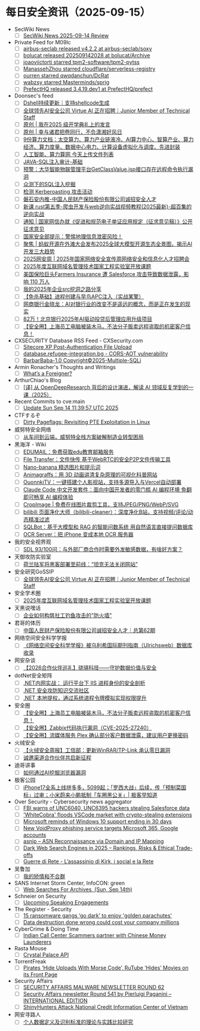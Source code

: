 # 每日安全资讯（2025-09-15）

- SecWiki News
  - [ ] [SecWiki News 2025-09-14 Review](http://www.sec-wiki.com/?2025-09-14)
- Private Feed for M09Ic
  - [ ] [airbus-seclab released v4.2.2 at airbus-seclab/soxy](https://github.com/airbus-seclab/soxy/releases/tag/v4.2.2)
  - [ ] [bolucat released 202509142028 at bolucat/Archive](https://github.com/bolucat/Archive/releases/tag/202509142028)
  - [ ] [joaoviictorti starred tpm2-software/tpm2-pytss](https://github.com/tpm2-software/tpm2-pytss)
  - [ ] [ManassehZhou starred cloudflare/serverless-registry](https://github.com/cloudflare/serverless-registry)
  - [ ] [ourren starred qwqdanchun/DcRat](https://github.com/qwqdanchun/DcRat)
  - [ ] [wabzsy starred Masterminds/sprig](https://github.com/Masterminds/sprig)
  - [ ] [PrefectHQ released 3.4.19.dev1 at PrefectHQ/prefect](https://github.com/PrefectHQ/prefect/releases/tag/3.4.19.dev1)
- Doonsec's feed
  - [ ] [Dshell持续更新｜支持shellcode生成](https://mp.weixin.qq.com/s?__biz=MzkyNDYwNTcyNA==&mid=2247488394&idx=1&sn=877349e0e4193d8b11875ef1f8f80622)
  - [ ] [全球领先AI安全公司 Virtue AI 正在招聘｜Junior Member of Technical Staff](https://mp.weixin.qq.com/s?__biz=Mzg5ODUxMzg0Ng==&mid=2247500698&idx=1&sn=6248ed5885bf62383af1285d4ea66eb5)
  - [ ] [原创 | 我在2025 级开学典礼上的发言](https://mp.weixin.qq.com/s?__biz=MzU2NDY2OTU4Nw==&mid=2247523741&idx=1&sn=4eda0f68c50d0fa4f4670f90de75a916)
  - [ ] [原创 | 幸与诸君把卷同行，不负潇湘好风日](https://mp.weixin.qq.com/s?__biz=MzU2NDY2OTU4Nw==&mid=2247523734&idx=1&sn=57e1e87ea7f8cfd43cb42b289829704c)
  - [ ] [9份算力文档：太空算力、算力产业链液冷、AI算力中心、智算产业、算力经济、算力度量、数据中心电力、计算设备虚拟化与调度、先进封装](https://mp.weixin.qq.com/s?__biz=MjM5OTk4MDE2MA==&mid=2655291387&idx=1&sn=8559e2f53ad00c530e646c65fb7229e7)
  - [ ] [人工智能、算力算网 今天上传文件列表](https://mp.weixin.qq.com/s?__biz=MjM5OTk4MDE2MA==&mid=2655291387&idx=2&sn=6e29c50494b0389226d7117482715526)
  - [ ] [JAVA-SQL注入审计-基础](https://mp.weixin.qq.com/s?__biz=Mzk1NzcxMTMyOQ==&mid=2247484707&idx=1&sn=0ae59338faa2918ba28b8dc32b05b0b6)
  - [ ] [预警：大华智能物联管理平台GetClassValue.jsp接口存在远程命令执行漏洞](https://mp.weixin.qq.com/s?__biz=MzIxMjEzMDkyMA==&mid=2247489152&idx=1&sn=f2d981658d887c54ed0d4326e0099936)
  - [ ] [众测下的SQL注入挖掘](https://mp.weixin.qq.com/s?__biz=Mzk0NTc2MTMxNQ==&mid=2247484800&idx=1&sn=07fffbbdcf5677a406d151e38edbc3ce)
  - [ ] [检测 Kerberoasting 攻击活动](https://mp.weixin.qq.com/s?__biz=MzAxODM5ODQzNQ==&mid=2247490349&idx=1&sn=d7dd69297452a553983fd97bfa83d233)
  - [ ] [磐石安内推-中国人民财产保险股份有限公司诚招安全人才](https://mp.weixin.qq.com/s?__biz=MzkwNDI0MjkzOA==&mid=2247486287&idx=1&sn=eeb28011624871ea4d5848b269e95ebe)
  - [ ] [新课 rust第五季-爬虫开发与web逆向实战视频教程(2025最新)-超百集的逆向实战](https://mp.weixin.qq.com/s?__biz=MzkwOTE5MDY5NA==&mid=2247507608&idx=1&sn=05c7104c8d3c1a17cc2796e1c5e40bf9)
  - [ ] [通知 | 国家网信办就《促进和规范电子单证应用规定（征求意见稿）》公开征求意见](https://mp.weixin.qq.com/s?__biz=MzA5MzE5MDAzOA==&mid=2664249087&idx=1&sn=694510c0a31efc58c5558531cf49cc7b)
  - [ ] [国家安全部提示：警惕地理信息泄密风险！](https://mp.weixin.qq.com/s?__biz=MzA5MzE5MDAzOA==&mid=2664249087&idx=2&sn=3dc24433c47416270b5c12a64452af20)
  - [ ] [聚焦 | 蚂蚁开源在外滩大会发布2025全球大模型开源生态全景图，揭示AI开发三大趋势](https://mp.weixin.qq.com/s?__biz=MzA5MzE5MDAzOA==&mid=2664249087&idx=3&sn=520285d8d480dbfdeeae9de9e2dcb86f)
  - [ ] [2025网安周 | 2025年国家网络安全宣传周网络安全和信息化人才招聘会](https://mp.weixin.qq.com/s?__biz=MzA5MzE5MDAzOA==&mid=2664249087&idx=4&sn=3e792b8065b61fe27ab65780f64e4303)
  - [ ] [2025年度互联网域名管理技术国家工程实验室开放课题](https://mp.weixin.qq.com/s?__biz=MzU5MTM5MTQ2MA==&mid=2247493732&idx=1&sn=da744b17dfdfc81ef7f8e40022125a20)
  - [ ] [美国保险巨头Farmers Insurance 遭 Salesforce 攻击导致数据泄露，影响 110 万人](https://mp.weixin.qq.com/s?__biz=Mzg3ODY0NTczMA==&mid=2247493545&idx=1&sn=78b737a3e3c510ad39db1a4c3e4c954b)
  - [ ] [我的2025年企业src挖洞之路分享](https://mp.weixin.qq.com/s?__biz=Mzk0Mzc1MTI2Nw==&mid=2247496799&idx=1&sn=431a04a75b9fc3479bf65a8fb01e85cc)
  - [ ] [【免杀基础】进程创建与早鸟APC注入（实战某擎）](https://mp.weixin.qq.com/s?__biz=MjM5OTE0NjQ3OQ==&mid=2247484053&idx=1&sn=7d29f2c8970b6c4483d46c460bc8b53b)
  - [ ] [网商银行金晓龙：AI对银行业的改变不是遥远的概念，而是正在发生的现实](https://mp.weixin.qq.com/s?__biz=MzIxMDIwODM2MA==&mid=2653932673&idx=1&sn=d8386d376a26fc2a6018831475d2ef86)
  - [ ] [82万！北京银行2025年AI驱动投贷后管理应用升级项目](https://mp.weixin.qq.com/s?__biz=MzIxMDIwODM2MA==&mid=2653932673&idx=2&sn=8ccb89eafab7183046563c44a91f051d)
  - [ ] [【安全圈】上海员工电脑被装木马，不法分子贩卖远程盗取的机密客户信息！](https://mp.weixin.qq.com/s?__biz=MzIzMzE4NDU1OQ==&mid=2652071707&idx=1&sn=6a45c9e47f6572358123bce75322b233)
- CXSECURITY Database RSS Feed - CXSecurity.com
  - [ ] [Sitecore XP Post-Authentication File Upload](https://cxsecurity.com/issue/WLB-2025090008)
  - [ ] [database.refugee-integration.bg - CORS-AOT vulnerability](https://cxsecurity.com/issue/WLB-2025090007)
  - [ ] [BarbarBaba-1.0 Copyright©2025-Multiple-SQLi](https://cxsecurity.com/issue/WLB-2025090006)
- Armin Ronacher's Thoughts and Writings
  - [ ] [What’s a Foreigner?](https://lucumr.pocoo.org/2025/9/14/whats-an-foreigner/)
- ArthurChiao's Blog
  - [ ] [[译] 从 OpenDeepResearch 背后的设计演进，解读 AI 领域反复学到的一课（2025）](https://arthurchiao.github.io/blog/ai-bitter-lesson-zh/)
- Recent Commits to cve:main
  - [ ] [Update Sun Sep 14 11:39:57 UTC 2025](https://github.com/trickest/cve/commit/e3070c4051385dfadfc8855b9d1aa18310633f4c)
- CTFするぞ
  - [ ] [Dirty Pageflags: Revisiting PTE Exploitation in Linux](https://ptr-yudai.hatenablog.com/entry/2025/09/14/180326)
- 威努特安全网络
  - [ ] [从车间到云端，威努特全栈方案破解制造业转型困局](https://mp.weixin.qq.com/s?__biz=MzAwNTgyODU3NQ==&mid=2651135577&idx=1&sn=2b8a0075dcf2a082ebdff4f8a3f0cf52)
- 黑海洋 - Wiki
  - [ ] [EDUMAIL：免费获取edu教育邮箱服务](https://blog.upx8.com/4858)
  - [ ] [File Transfer：文件快传 基于WebRTC的安全P2P文件传输工具](https://blog.upx8.com/4857)
  - [ ] [Nano-banana 精选图片和提示词](https://blog.upx8.com/4856)
  - [ ] [Animagraffs：用 3D 动画讲清复杂原理的可视化科普网站](https://blog.upx8.com/4855)
  - [ ] [OuonnkiTV：一键搭建个人影视站，支持多源导入与Vercel自动部署](https://blog.upx8.com/4854)
  - [ ] [Claude Code 中文开发套件：面向中国开发者的零门槛 AI 编程环境 免翻即可畅享 AI 编程体验](https://blog.upx8.com/4853)
  - [ ] [CropImage | 免费在线图片裁剪工具，支持JPEG/PNG/WebP/SVG](https://blog.upx8.com/4852)
  - [ ] [bilibili 页面净化大师（bilibili-cleaner）：深度净化B站，支持视频/评论/动态精准过滤](https://blog.upx8.com/4851)
  - [ ] [SQLBot：基于大模型和 RAG 的智能问数系统 用自然语言直接提问数据库](https://blog.upx8.com/4850)
  - [ ] [OCR Server：把 iPhone 变成本地 OCR 服务器](https://blog.upx8.com/4849)
- 我的安全视界观
  - [ ] [SDL 93/100问：与外部厂商合作时需要外发敏感数据，有啥好方案？](https://mp.weixin.qq.com/s?__biz=MzI3Njk2OTIzOQ==&mid=2247487226&idx=1&sn=a30b1dc009f677c22110cac69d8a4f0c)
- 天御攻防实验室
  - [ ] [荷兰陆军将黑客部署至前线：“坦克无法关闭网站”](https://mp.weixin.qq.com/s?__biz=MzU0MzgyMzM2Nw==&mid=2247486520&idx=1&sn=d4791eb25c236c338f52012e6c5c3646)
- 安全研究GoSSIP
  - [ ] [全球领先AI安全公司 Virtue AI 正在招聘｜Junior Member of Technical Staff](https://mp.weixin.qq.com/s?__biz=Mzg5ODUxMzg0Ng==&mid=2247500698&idx=1&sn=6248ed5885bf62383af1285d4ea66eb5)
- 安全学术圈
  - [ ] [2025年度互联网域名管理技术国家工程实验室开放课题](https://mp.weixin.qq.com/s?__biz=MzU5MTM5MTQ2MA==&mid=2247493732&idx=1&sn=da744b17dfdfc81ef7f8e40022125a20)
- 天黑说嘿话
  - [ ] [企业如何构筑社工钓鱼攻击的"防火墙"](https://mp.weixin.qq.com/s?__biz=MzI5NTQ5MTAzMA==&mid=2247484603&idx=1&sn=184f8157cb5a05a2447d501c47b41895)
- 君哥的体历
  - [ ] [中国人民财产保险股份有限公司诚招安全人才｜总第62期](https://mp.weixin.qq.com/s?__biz=MzI2MjQ1NTA4MA==&mid=2247492215&idx=1&sn=42732e5a4e4e00fa3dd00503e53f1c15)
- 网络空间安全科学学报
  - [ ] [《网络空间安全科学学报》被乌利希国际期刊指南（Ulrichsweb）数据库收录](https://mp.weixin.qq.com/s?__biz=MzI0NjU2NDMwNQ==&mid=2247505872&idx=1&sn=6eab0b7381d785d9932327b99ddc9bf2)
- 网安杂谈
  - [ ] [【2026合作伙伴巡礼】骁骐科技——守护数据价值与安全](https://mp.weixin.qq.com/s?__biz=MzAwMTMzMDUwNg==&mid=2650889784&idx=1&sn=b7dbc74326e1f646e454fd0626c57bf2)
- dotNet安全矩阵
  - [ ] [.NET内网实战： 运行平台下 IIS 进程身份的安全剖析](https://mp.weixin.qq.com/s?__biz=MzUyOTc3NTQ5MA==&mid=2247500582&idx=1&sn=57c972e53b30bd2fadedd9b198467f12)
  - [ ] [.NET 安全攻防知识交流社区](https://mp.weixin.qq.com/s?__biz=MzUyOTc3NTQ5MA==&mid=2247500582&idx=2&sn=81fc19e9b3a4a5fde49157da4461889f)
  - [ ] [.NET 本地提权，通过系统进程令牌模拟实现权限提升](https://mp.weixin.qq.com/s?__biz=MzUyOTc3NTQ5MA==&mid=2247500582&idx=3&sn=ecc7e1335edaad28a4adcb7860f88998)
- 安全圈
  - [ ] [【安全圈】上海员工电脑被装木马，不法分子贩卖远程盗取的机密客户信息！](https://mp.weixin.qq.com/s?__biz=MzIzMzE4NDU1OQ==&mid=2652071707&idx=1&sn=6a45c9e47f6572358123bce75322b233)
  - [ ] [【安全圈】Zabbix代码执行漏洞（CVE-2025-27240）](https://mp.weixin.qq.com/s?__biz=MzIzMzE4NDU1OQ==&mid=2652071707&idx=2&sn=cfafef0e8f5d3b121b52cd5b5bda2de1)
  - [ ] [【安全圈】流媒体服务 Plex 确认部分客户数据泄露，建议用户更换密码](https://mp.weixin.qq.com/s?__biz=MzIzMzE4NDU1OQ==&mid=2652071707&idx=3&sn=49705e511c26ee99677f1e95c84614b8)
- 火绒安全
  - [ ] [【火绒安全周报】工信部：更新WinRAR/TP-Link 承认零日漏洞](https://mp.weixin.qq.com/s?__biz=MzI3NjYzMDM1Mg==&mid=2247526437&idx=1&sn=29dcf490820d57dfbae9d461b82e3084)
  - [ ] [诚邀渠道合作伙伴共启新征程](https://mp.weixin.qq.com/s?__biz=MzI3NjYzMDM1Mg==&mid=2247526437&idx=2&sn=a49ebd4dd5d430c990100389ec943136)
- 迪哥讲事
  - [ ] [如何通过AI挖掘浏览器漏洞](https://mp.weixin.qq.com/s?__biz=MzIzMTIzNTM0MA==&mid=2247498185&idx=1&sn=7f4997696fa4cbce0300a9208ccbf610)
- 极客公园
  - [ ] [iPhone17全系上线拼多多，5099起；「罗西大战」后续，传「预制菜国标」过审；小米蔚来小鹏抵制「车圈黑公关」| 极客早知道](https://mp.weixin.qq.com/s?__biz=MTMwNDMwODQ0MQ==&mid=2653086558&idx=1&sn=87de35d17fe015950e6db9958ca618e5)
- Over Security - Cybersecurity news aggregator
  - [ ] [FBI warns of UNC6040, UNC6395 hackers stealing Salesforce data](https://www.bleepingcomputer.com/news/security/fbi-warns-of-unc6040-unc6395-hackers-stealing-salesforce-data/)
  - [ ] ['WhiteCobra' floods VSCode market with crypto-stealing extensions](https://www.bleepingcomputer.com/news/security/whitecobra-floods-vscode-market-with-crypto-stealing-extensions/)
  - [ ] [Microsoft reminds of Windows 10 support ending in 30 days](https://www.bleepingcomputer.com/news/microsoft/microsoft-reminds-of-windows-10-support-ending-in-30-days/)
  - [ ] [New VoidProxy phishing service targets Microsoft 365, Google accounts](https://www.bleepingcomputer.com/news/security/new-voidproxy-phishing-service-targets-microsoft-365-google-accounts/)
  - [ ] [asnip – ASN Reconnaissance via Domain and IP Mapping](https://www.darknet.org.uk/2025/09/asnip-asn-reconnaissance-via-domain-and-ip-mapping/)
  - [ ] [Dark Web Search Engines in 2025 – Rankings, Risks & Ethical Trade-offs](https://www.darknet.org.uk/2025/09/dark-web-search-engines-in-2025-rankings-risks-ethical-trade-offs/)
  - [ ] [Guerre di Rete - L’assassinio di Kirk, i social e la Rete](https://guerredirete.substack.com/p/guerre-di-rete-lassassinio-di-kirk)
- 吴鲁加
  - [ ] [我的矫情和不合群](https://mp.weixin.qq.com/s?__biz=Mzg5NDY4ODM1MA==&mid=2247485732&idx=1&sn=44a765b6b72bf9b347506a44a40ff28a)
- SANS Internet Storm Center, InfoCON: green
  - [ ] [Web Searches For Archives, (Sun, Sep 14th)](https://isc.sans.edu/diary/rss/32282)
- Schneier on Security
  - [ ] [Upcoming Speaking Engagements](https://www.schneier.com/blog/archives/2025/09/upcoming-speaking-engagements-48.html)
- The Register - Security
  - [ ] [15 ransomware gangs ‘go dark’ to enjoy 'golden parachutes'](https://go.theregister.com/feed/www.theregister.com/2025/09/14/in_brief_infosec/)
  - [ ] [Data destruction done wrong could cost your company millions](https://go.theregister.com/feed/www.theregister.com/2025/09/14/destroy_data_company_laptops_or_else/)
- CyberCrime & Doing Time
  - [ ] [Indian Call Center Scammers partner with Chinese Money Launderers](https://garwarner.blogspot.com/2025/09/indian-call-center-scammers-partner.html)
- Rasta Mouse
  - [ ] [Crystal Palace API](https://rastamouse.me/crystal-palace-api/)
- TorrentFreak
  - [ ] [Pirates ‘Hide Uploads With Morse Code’, RuTube ‘Hides’ Movies on its Front Page](https://torrentfreak.com/pirates-hide-uploads-with-morse-code-rutube-hides-movies-on-its-front-page-250914/)
- Security Affairs
  - [ ] [SECURITY AFFAIRS MALWARE NEWSLETTER ROUND 62](https://securityaffairs.com/182181/malware/security-affairs-malware-newsletter-round-62.html)
  - [ ] [Security Affairs newsletter Round 541 by Pierluigi Paganini – INTERNATIONAL EDITION](https://securityaffairs.com/182169/breaking-news/security-affairs-newsletter-round-541-by-pierluigi-paganini-international-edition.html)
  - [ ] [ShinyHunters Attack National Credit Information Center of Vietnam](https://securityaffairs.com/182189/cyber-crime/shinyhunters-attack-national-credit-information-center-of-vietnam.html)
- 网安寻路人
  - [ ] [个人数据定义及识别标准的理论与实践比较研究](https://mp.weixin.qq.com/s?__biz=MzIxODM0NDU4MQ==&mid=2247507668&idx=1&sn=e07c12dc658c4ab646b98fed86e1c3b6)
